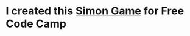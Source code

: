<h1>I created this <a href="https://codepen.io/vikrantsingh13/full/Xgevob/" target="_blank">Simon Game</a> for Free Code Camp</h1>
